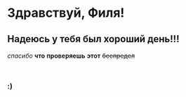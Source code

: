 # Здравствуй, Филя!

## Надеюсь у тебя был хороший день!!!
*спасибо* **что** **проверяешь** **этот** ~~беспредел~~



```
 
```
### :)
